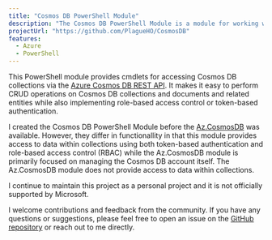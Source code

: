 ```yaml
---
title: "Cosmos DB PowerShell Module"
description: "The Cosmos DB PowerShell Module is a module for working with data in Azure Cosmos DB collections. It provides a set of cmdlets for managing and automating tasks related to Azure Cosmos DB."
projectUrl: "https://github.com/PlagueHO/CosmosDB"
features:
  - Azure
  - PowerShell
---
```


This PowerShell module provides cmdlets for accessing Cosmos DB collections via the [Azure Cosmos DB REST API](https://learn.microsoft.com/rest/api/cosmos-db/).
It makes it easy to perform CRUD operations on Cosmos DB collections and documents and related entities while also implementing role-based access control or token-based authentication.

I created the Cosmos DB PowerShell Module before the [Az.CosmosDB](https://www.powershellgallery.com/packages/Az.CosmosDB) was available. However, they differ in functionallity in that this module provides access to data within collections using both token-based authentication and role-based access control (RBAC) while the Az.CosmosDB module is primarily focused on managing the Cosmos DB account itself. The Az.CosmosDB module does not provide access to data within collections.

I continue to maintain this project as a personal project and it is not officially supported by Microsoft.

I welcome contributions and feedback from the community. If you have any questions or suggestions, please feel free to open an issue on the [GitHub repository](https://github.com/PlagueHO/CosmosDB/issues) or reach out to me directly.
